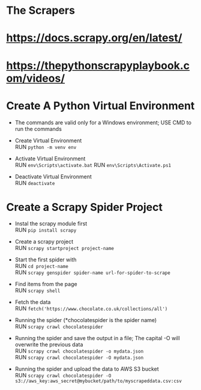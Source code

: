 # The Scrapers

# https://docs.scrapy.org/en/latest/
# https://thepythonscrapyplaybook.com/videos/

# Create A Python Virtual Environment

* The commands are valid only for a Windows environment; USE CMD to run the commands

* Create Virtual Environment <br/>
RUN `python -m venv env`

* Activate Virtual Environment <br/>
RUN `env\Scripts\activate.bat`
RUN `env\Scripts\Activate.ps1`

* Deactivate Virtual Environment <br/>
RUN `deactivate`

# Create a Scrapy Spider Project

* Instal the scrapy module first <br/>
RUN `pip install scrapy`

* Create a scrapy project <br/>
RUN `scrapy startproject project-name`

* Start the first spider with <br/>
RUN `cd project-name` <br/>
RUN `scrapy genspider spider-name url-for-spider-to-scrape`

* Find items from the page <br/>
RUN `scrapy shell`

* Fetch the data <br/>
RUN `fetch('https://www.chocolate.co.uk/collections/all')`

* Running the spider (*chocolatespider is the spider name) <br/>
RUN `scrapy crawl chocolatespider`

* Running the spider and save the output in a file; The capital -O will overwrite the previous data <br/>
RUN `scrapy crawl chocolatespider -o mydata.json` <br/>
RUN `scrapy crawl chocolatespider -O mydata.json`

* Running the spider and upload the data to AWS S3 bucket <br/>
RUN `scrapy crawl chocolatespider -O s3://aws_key:aws_secret@mybucket/path/to/myscrapeddata.csv:csv`
